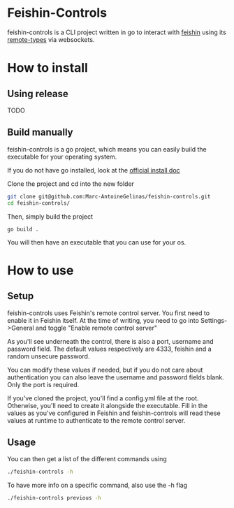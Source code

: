 # Feishin-Controls
feishin-controls is a CLI project written in go to interact with [feishin](https://github.com/jeffvli/feishin) using its [remote-types](https://github.com/jeffvli/feishin/blob/904f05ff61c5ce90e8edede1b39068d3fb6a3c83/src/shared/types/remote-types.ts) via websockets.

# How to install
## Using release
TODO
## Build manually
feishin-controls is a go project, which means you can easily build the executable for your operating system.

If you do not have go installed, look at the [official install doc](https://go.dev/doc/install)

Clone the project and cd into the new folder
```bash
git clone git@github.com:Marc-AntoineGelinas/feishin-controls.git
cd feishin-controls/
```

Then, simply build the project
```
go build .
```

You will then have an executable that you can use for your os.

# How to use
## Setup
feishin-controls uses Feishin's remote control server. You first need to enable it in Feishin itself.
At the time of writing, you need to go into Settings->General and toggle "Enable remote control server"

As you'll see underneath the control, there is also a port, username and password field. The default values respectively are 4333, feishin and a random unsecure password.

You can modify these values if needed, but if you do not care about authentication you can also leave the username and password fields blank. Only the port is required.

If you've cloned the project, you'll find a config.yml file at the root. Otherwise, you'll need to create it alongside the executable.
Fill in the values as you've configured in Feishin and feishin-controls will read these values at runtime to authenticate to the remote control server.

## Usage
You can then get a list of the different commands using
```bash
./feishin-controls -h
```

To have more info on a specific command, also use the -h flag

```bash
./feishin-controls previous -h
```
